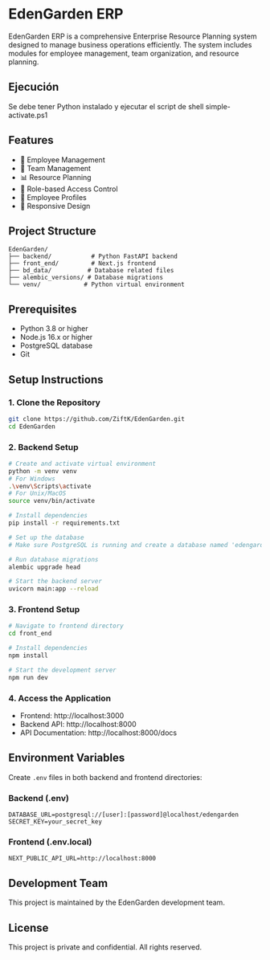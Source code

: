 # EdenGarden ERP

EdenGarden ERP is a comprehensive Enterprise Resource Planning system designed to manage business operations efficiently. The system includes modules for employee management, team organization, and resource planning.

## Ejecución
Se debe tener Python instalado y ejecutar el script de shell simple-activate.ps1

## Features

-   👥 Employee Management
-   👥 Team Management
-   📊 Resource Planning
-   🔐 Role-based Access Control
-   💼 Employee Profiles
-   📱 Responsive Design

## Project Structure

```
EdenGarden/
├── backend/           # Python FastAPI backend
├── front_end/         # Next.js frontend
├── bd_data/          # Database related files
├── alembic_versions/ # Database migrations
└── venv/            # Python virtual environment
```

## Prerequisites

-   Python 3.8 or higher
-   Node.js 16.x or higher
-   PostgreSQL database
-   Git

## Setup Instructions

### 1. Clone the Repository

```bash
git clone https://github.com/ZiftK/EdenGarden.git
cd EdenGarden
```

### 2. Backend Setup

```bash
# Create and activate virtual environment
python -m venv venv
# For Windows
.\venv\Scripts\activate
# For Unix/MacOS
source venv/bin/activate

# Install dependencies
pip install -r requirements.txt

# Set up the database
# Make sure PostgreSQL is running and create a database named 'edengarden'

# Run database migrations
alembic upgrade head

# Start the backend server
uvicorn main:app --reload
```

### 3. Frontend Setup

```bash
# Navigate to frontend directory
cd front_end

# Install dependencies
npm install

# Start the development server
npm run dev
```

### 4. Access the Application

-   Frontend: http://localhost:3000
-   Backend API: http://localhost:8000
-   API Documentation: http://localhost:8000/docs

## Environment Variables

Create `.env` files in both backend and frontend directories:

### Backend (.env)

```
DATABASE_URL=postgresql://[user]:[password]@localhost/edengarden
SECRET_KEY=your_secret_key
```

### Frontend (.env.local)

```
NEXT_PUBLIC_API_URL=http://localhost:8000
```

## Development Team

This project is maintained by the EdenGarden development team.

## License

This project is private and confidential. All rights reserved.
